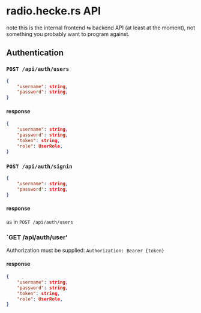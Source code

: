 # radio.hecke.rs API
note this is the internal frontend ⇆ backend API (at least at the moment), not something you probably want to program against.

## Authentication
### `POST /api/auth/users`
```json
{
    "username": string,
    "password": string,
}
```

#### response
```json
{
    "username": string,
    "password": string,
    "token": string,
    "role": UserRole,
}
```

### `POST /api/auth/signin`
```json
{
    "username": string,
    "password": string,
}
```

#### response
as in `POST /api/auth/users`

### `GET /api/auth/user'
Authorization must be supplied: `Authorization: Bearer {token}`
#### response
```json
{
    "username": string,
    "password": string,
    "token": string,
    "role": UserRole,
}
```
